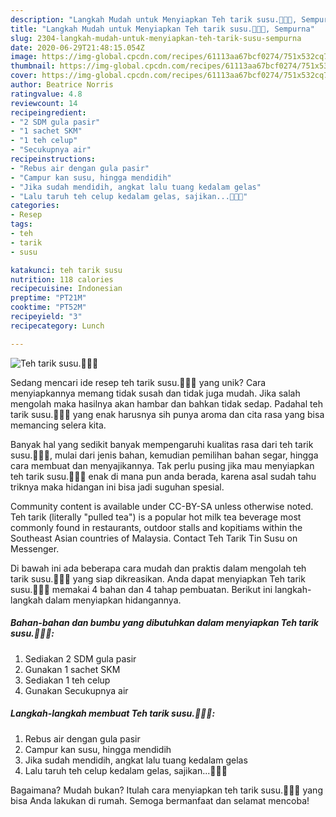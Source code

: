 ```yaml
---
description: "Langkah Mudah untuk Menyiapkan Teh tarik susu.🤤🤤🤤, Sempurna"
title: "Langkah Mudah untuk Menyiapkan Teh tarik susu.🤤🤤🤤, Sempurna"
slug: 2304-langkah-mudah-untuk-menyiapkan-teh-tarik-susu-sempurna
date: 2020-06-29T21:48:15.054Z
image: https://img-global.cpcdn.com/recipes/61113aa67bcf0274/751x532cq70/teh-tarik-susu🤤🤤🤤-foto-resep-utama.jpg
thumbnail: https://img-global.cpcdn.com/recipes/61113aa67bcf0274/751x532cq70/teh-tarik-susu🤤🤤🤤-foto-resep-utama.jpg
cover: https://img-global.cpcdn.com/recipes/61113aa67bcf0274/751x532cq70/teh-tarik-susu🤤🤤🤤-foto-resep-utama.jpg
author: Beatrice Norris
ratingvalue: 4.8
reviewcount: 14
recipeingredient:
- "2 SDM gula pasir"
- "1 sachet SKM"
- "1 teh celup"
- "Secukupnya air"
recipeinstructions:
- "Rebus air dengan gula pasir"
- "Campur kan susu, hingga mendidih"
- "Jika sudah mendidih, angkat lalu tuang kedalam gelas"
- "Lalu taruh teh celup kedalam gelas, sajikan...🤤🤤🤤"
categories:
- Resep
tags:
- teh
- tarik
- susu

katakunci: teh tarik susu 
nutrition: 118 calories
recipecuisine: Indonesian
preptime: "PT21M"
cooktime: "PT52M"
recipeyield: "3"
recipecategory: Lunch

---
```



![Teh tarik susu.🤤🤤🤤](https://img-global.cpcdn.com/recipes/61113aa67bcf0274/751x532cq70/teh-tarik-susu🤤🤤🤤-foto-resep-utama.jpg)

Sedang mencari ide resep teh tarik susu.🤤🤤🤤 yang unik? Cara menyiapkannya memang tidak susah dan tidak juga mudah. Jika salah mengolah maka hasilnya akan hambar dan bahkan tidak sedap. Padahal teh tarik susu.🤤🤤🤤 yang enak harusnya sih punya aroma dan cita rasa yang bisa memancing selera kita.

Banyak hal yang sedikit banyak mempengaruhi kualitas rasa dari teh tarik susu.🤤🤤🤤, mulai dari jenis bahan, kemudian pemilihan bahan segar, hingga cara membuat dan menyajikannya. Tak perlu pusing jika mau menyiapkan teh tarik susu.🤤🤤🤤 enak di mana pun anda berada, karena asal sudah tahu triknya maka hidangan ini bisa jadi suguhan spesial.

Community content is available under CC-BY-SA unless otherwise noted. Teh tarik (literally &#34;pulled tea&#34;) is a popular hot milk tea beverage most commonly found in restaurants, outdoor stalls and kopitiams within the Southeast Asian countries of Malaysia. Contact Teh Tarik Tin Susu on Messenger.


Di bawah ini ada beberapa cara mudah dan praktis dalam mengolah teh tarik susu.🤤🤤🤤 yang siap dikreasikan. Anda dapat menyiapkan Teh tarik susu.🤤🤤🤤 memakai 4 bahan dan 4 tahap pembuatan. Berikut ini langkah-langkah dalam menyiapkan hidangannya.

<!--inarticleads1-->

##### Bahan-bahan dan bumbu yang dibutuhkan dalam menyiapkan Teh tarik susu.🤤🤤🤤:

1. Sediakan 2 SDM gula pasir
1. Gunakan 1 sachet SKM
1. Sediakan 1 teh celup
1. Gunakan Secukupnya air




<!--inarticleads2-->

##### Langkah-langkah membuat Teh tarik susu.🤤🤤🤤:

1. Rebus air dengan gula pasir
1. Campur kan susu, hingga mendidih
1. Jika sudah mendidih, angkat lalu tuang kedalam gelas
1. Lalu taruh teh celup kedalam gelas, sajikan...🤤🤤🤤




Bagaimana? Mudah bukan? Itulah cara menyiapkan teh tarik susu.🤤🤤🤤 yang bisa Anda lakukan di rumah. Semoga bermanfaat dan selamat mencoba!
